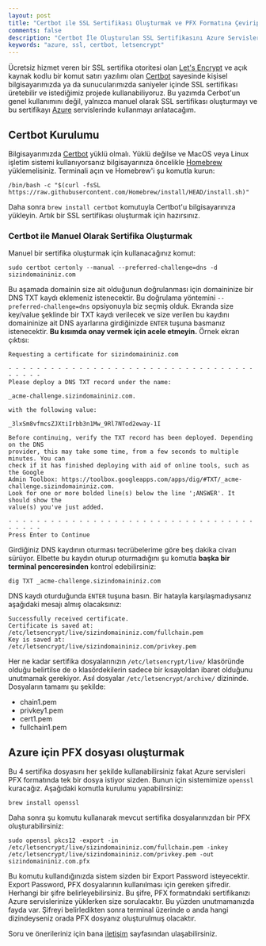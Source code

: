 ```yaml
---
layout: post
title: "Certbot ile SSL Sertifikası Oluşturmak ve PFX Formatına Çevirip Azure Üzerinde Kullanmak"
comments: false
description: "Certbot İle Oluşturulan SSL Sertifikasını Azure Servislerinde Kullanmak için gereken adımlar"
keywords: "azure, ssl, certbot, letsencrypt"
---
```


Ücretsiz hizmet veren bir SSL sertifika otoritesi olan [Let's Encrypt](https://letsencrypt.org/) ve açık kaynak kodlu bir komut satırı yazılımı olan [Certbot](https://certbot.eff.org/) sayesinde kişisel bilgisayarımızda ya da sunucularımızda saniyeler içinde SSL sertifikası üretebilir ve istediğimiz projede kullanabiliyoruz. Bu yazımda Cerbot'un genel kullanımını değil, yalnızca manuel olarak SSL sertifikası oluşturmayı ve bu sertifikayı [Azure](https://azure.microsoft.com/) servislerinde kullanmayı anlatacağım.

## Certbot Kurulumu

Bilgisayarımızda [Certbot](https://certbot.eff.org/) yüklü olmalı. Yüklü değilse ve MacOS veya Linux işletim sistemi kullanıyorsanız bilgisayarınıza öncelikle [Homebrew](https://brew.sh/index_tr) yüklemelisiniz. Terminali açın ve Homebrew'i şu komutla  kurun:

```
/bin/bash -c "$(curl -fsSL https://raw.githubusercontent.com/Homebrew/install/HEAD/install.sh)"
```

Daha sonra `brew install certbot` komutuyla Certbot'u bilgisayarınıza yükleyin. Artık bir SSL sertifikası oluşturmak için hazırsınız. 

### Certbot ile Manuel Olarak Sertifika Oluşturmak

Manuel bir sertifika oluşturmak için kullanacağınız komut:

```
sudo certbot certonly --manual --preferred-challenge=dns -d sizindomaininiz.com
```

Bu aşamada domainin size ait olduğunun doğrulanması için domaininize bir DNS TXT kaydı eklemeniz istenecektir. Bu doğrulama yöntemini `--preferred-challenge=dns` opsiyonuyla biz seçmiş olduk. Ekranda size key/value şeklinde bir TXT kaydı verilecek ve size verilen bu kaydını domaininize ait DNS ayarlarına girdiğinizde `ENTER` tuşuna basmanız istenecektir. **Bu kısımda onay vermek için acele etmeyin.** Örnek ekran çıktısı:

```
Requesting a certificate for sizindomaininiz.com

- - - - - - - - - - - - - - - - - - - - - - - - - - - - - - - - - - - - - - - -
Please deploy a DNS TXT record under the name:

_acme-challenge.sizindomaininiz.com.

with the following value:

_3lxSm8vfmcsZJXtiIrbb3n1Mw_9Rl7NTod2eway-1I

Before continuing, verify the TXT record has been deployed. Depending on the DNS
provider, this may take some time, from a few seconds to multiple minutes. You can
check if it has finished deploying with aid of online tools, such as the Google
Admin Toolbox: https://toolbox.googleapps.com/apps/dig/#TXT/_acme-challenge.sizindomaininiz.com.
Look for one or more bolded line(s) below the line ';ANSWER'. It should show the
value(s) you've just added.

- - - - - - - - - - - - - - - - - - - - - - - - - - - - - - - - - - - - - - - -
Press Enter to Continue

```

Girdiğiniz DNS kaydının oturması tecrübelerime göre beş dakika civarı sürüyor. Elbette bu kaydın oturup oturmadığını şu komutla **başka bir terminal penceresinden** kontrol edebilirsiniz:

```
dig TXT _acme-challenge.sizindomaininiz.com
```

DNS kaydı oturduğunda `ENTER` tuşuna basın. Bir hatayla karşılaşmadıysanız aşağıdaki mesajı almış olacaksınız:

```
Successfully received certificate.
Certificate is saved at: /etc/letsencrypt/live/sizindomaininiz.com/fullchain.pem
Key is saved at:         /etc/letsencrypt/live/sizindomaininiz.com/privkey.pem
```

Her ne kadar sertifika dosyalarınızın `/etc/letsencrypt/live/` klasöründe olduğu belirtilse de o klasördekilerin sadece bir kısayoldan ibaret olduğunu unutmamak gerekiyor. Asıl dosyalar `/etc/letsencrypt/archive/` dizininde. Dosyaların tamamı şu şekilde:

- chain1.pem
- privkey1.pem
- cert1.pem
- fullchain1.pem

## Azure için PFX dosyası oluşturmak

Bu 4 sertifika dosyasını her şekilde kullanabilirsiniz fakat Azure servisleri PFX formatında tek bir dosya istiyor sizden. Bunun için sistemimize `openssl` kuracağız. Aşağıdaki komutla kurulumu yapabilirsiniz:

```
brew install openssl
```

Daha sonra şu komutu kullanarak mevcut sertifika dosyalarınızdan bir PFX oluşturabilirsiniz:

```
sudo openssl pkcs12 -export -in /etc/letsencrypt/live/sizindomaininiz.com/fullchain.pem -inkey /etc/letsencrypt/live/sizindomaininiz.com/privkey.pem -out sizindomaininiz.com.pfx

```

Bu komutu kullandığınızda sistem sizden bir Export Password isteyecektir. Export Password, PFX dosyalarının kullanılması için gereken şifredir. Herhangi bir şifre belirleyebilirsiniz. Bu şifre, PFX formatındaki sertifikanızı Azure servislerinize yüklerken size sorulacaktır. Bu yüzden unutmamanızda fayda var. Şifreyi belirledikten sonra terminal üzerinde o anda hangi dizindeyseniz orada PFX dosyanız oluşturulmuş olacaktır.

Soru ve önerileriniz için bana [iletişim](https://iltekin.com/contact) sayfasından ulaşabilirsiniz.


